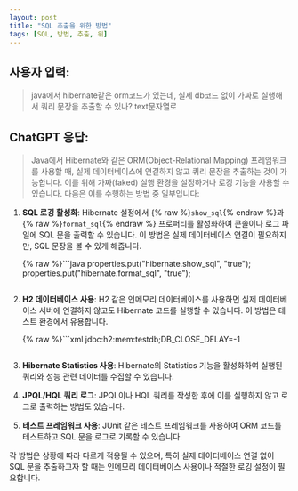 ```yaml
---
layout: post
title: "SQL 추출을 위한 방법"
tags: [SQL, 방법, 추출, 위]
---
```


## 사용자 입력:
> java에서 hibernate같은 orm코드가 있는데, 실제 db코드 없이 가짜로 실행해서 쿼리 문장을 추출할 수 있나? text문자열로

## ChatGPT 응답:
> Java에서 Hibernate와 같은 ORM(Object-Relational Mapping) 프레임워크를 사용할 때, 실제 데이터베이스에 연결하지 않고 쿼리 문장을 추출하는 것이 가능합니다. 이를 위해 가짜(faked) 실행 환경을 설정하거나 로깅 기능을 사용할 수 있습니다. 다음은 이를 수행하는 방법 중 일부입니다:

1. **SQL 로깅 활성화**: Hibernate 설정에서 {% raw %}`show_sql`{% endraw %}과 {% raw %}`format_sql`{% endraw %} 프로퍼티를 활성화하여 콘솔이나 로그 파일에 SQL 문을 출력할 수 있습니다. 이 방법은 실제 데이터베이스 연결이 필요하지만, SQL 문장을 볼 수 있게 해줍니다.

   {% raw %}```java
   properties.put("hibernate.show_sql", "true");
   properties.put("hibernate.format_sql", "true");
   ```{% endraw %}

2. **H2 데이터베이스 사용**: H2 같은 인메모리 데이터베이스를 사용하면 실제 데이터베이스 서버에 연결하지 않고도 Hibernate 코드를 실행할 수 있습니다. 이 방법은 테스트 환경에서 유용합니다.

   {% raw %}```xml
   <property name="hibernate.connection.url">jdbc:h2:mem:testdb;DB_CLOSE_DELAY=-1</property>
   ```{% endraw %}

3. **Hibernate Statistics 사용**: Hibernate의 Statistics 기능을 활성화하여 실행된 쿼리와 성능 관련 데이터를 수집할 수 있습니다.

4. **JPQL/HQL 쿼리 로그**: JPQL이나 HQL 쿼리를 작성한 후에 이를 실행하지 않고 로그로 출력하는 방법도 있습니다.

5. **테스트 프레임워크 사용**: JUnit 같은 테스트 프레임워크를 사용하여 ORM 코드를 테스트하고 SQL 문을 로그로 기록할 수 있습니다.

각 방법은 상황에 따라 다르게 적용될 수 있으며, 특히 실제 데이터베이스 연결 없이 SQL 문을 추출하고자 할 때는 인메모리 데이터베이스 사용이나 적절한 로깅 설정이 필요합니다.

